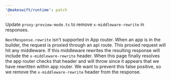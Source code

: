 ```yaml
---
'@makeswift/runtime': patch
---
```


Update `proxy-preview-mode.ts` to remove `x-middleware-rewrite` in responses.

`NextResponse.rewrite` isn't supported in App router. 
When an app is in the builder, the request is proxied through an api route. This proxied request will hit any middleware.
If this middleware rewrites the resulting response will include the `x-middleware-rewrite` header.
When this page finally resolves the app router checks that header and will throw since it appears that we have rewritten within app router.
We want to prevent this false positive, so we remove the `x-middleware-rewrite` header from the response.

